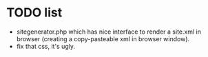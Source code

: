 TODO list
=========

* sitegenerator.php which has nice interface to render a site.xml in browser (creating a copy-pasteable xml in browser window).
* fix that css, it's ugly.

